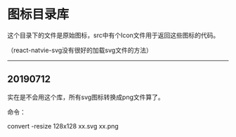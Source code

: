 # 图标目录库

这个目录下的文件是原始图标，src中有个Icon文件用于返回这些图标的代码。

（react-natvie-svg没有很好的加载svg文件的方法）

---

## 20190712

实在是不会用这个库，所有svg图标转换成png文件算了。

命令：

convert -resize 128x128 xx.svg xx.png